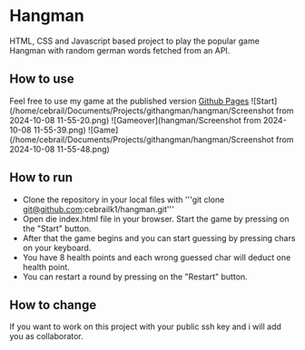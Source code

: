 # Hangman

HTML, CSS and Javascript based project to play the popular game Hangman with random german words fetched from an API.

## How to use

Feel free to use my game at the published version [Github Pages](https://cebrailk1.github.io/hangman/)
![Start](/home/cebrail/Documents/Projects/githangman/hangman/Screenshot from 2024-10-08 11-55-20.png)
![Gameover](hangman/Screenshot from 2024-10-08 11-55-39.png)
![Game](/home/cebrail/Documents/Projects/githangman/hangman/Screenshot from 2024-10-08 11-55-48.png)

## How to run

- Clone the repository in your local files with '''git clone git@github.com:cebrailk1/hangman.git'''
- Open die index.html file in your browser. Start the game by pressing on the "Start" button.
- After that the game begins and you can start guessing by pressing chars on your keyboard.
- You have 8 health points and each wrong guessed char will deduct one health point.
- You can restart a round by pressing on the "Restart" button.

## How to change

If you want to work on this project with your public ssh key and i will add you as collaborator.
